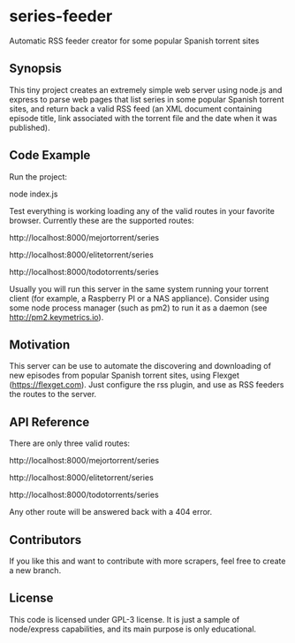 # series-feeder

Automatic RSS feeder creator for some popular Spanish torrent sites

## Synopsis

This tiny project creates an extremely simple web server using node.js and express to parse web pages that list series in some popular Spanish torrent sites, and return back a valid RSS feed (an XML document containing episode title, link associated with the torrent file and the date when it was published).

## Code Example

Run the project:

node index.js

Test everything is working loading any of the valid routes in your favorite browser. Currently these are the supported routes:

http://localhost:8000/mejortorrent/series

http://localhost:8000/elitetorrent/series

http://localhost:8000/todotorrents/series

Usually you will run this server in the same system running your torrent client (for example, a Raspberry PI or a NAS appliance). Consider using some node process manager (such as pm2) to run it as a daemon (see http://pm2.keymetrics.io).

## Motivation

This server can be use to automate the discovering and downloading of new episodes from popular Spanish torrent sites, using Flexget (https://flexget.com). Just configure the rss plugin, and use as RSS feeders the routes to the server.

## API Reference

There are only three valid routes:

http://localhost:8000/mejortorrent/series

http://localhost:8000/elitetorrent/series

http://localhost:8000/todotorrents/series

Any other route will be answered back with a 404 error.

## Contributors

If you like this and want to contribute with more scrapers, feel free to create a new branch.

## License

This code is licensed under GPL-3 license. It is just a sample of node/express capabilities, and its main purpose is only educational.
